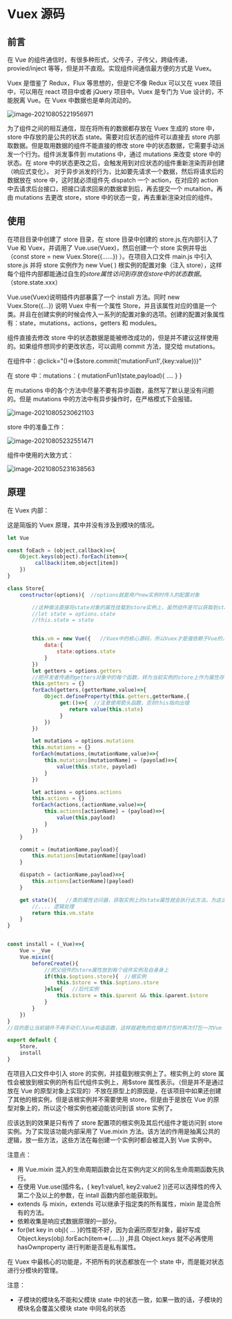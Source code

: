 # Vuex 源码

## 前言

在 Vue 的组件通信时，有很多种形式，父传子，子传父，跨级传递，provied/inject 等等，但是并不直观。实现组件间通信最方便的方式是 Vuex。

Vuex 是借鉴了 Redux，Flux 等思想的，但是它不像 Redux 可以又在 vuex 项目中，可以用在 react 项目中或者 jQuery 项目中。Vuex 是专门为 Vue 设计的，不能脱离 Vue。在 Vuex 中数据也是单向流动的。

![image-20210805221956971](..\typora-user-images\image-20210805221956971.png)

为了组件之间的相互通信，现在将所有的数据都存放在 Vuex 生成的 store 中，store 中存放的是公共的状态 state。需要对应状态的组件可以直接去 store 内部取数据。但是取用数据的组件不能直接的修改 store 中的状态数据，它需要手动派发一个行为。组件派发事件到 mutations 中，通过 mutations 来改变 store 中的状态。在 store 中的状态更改之后，会触发用到对应状态的组件重新渲染而非创建（响应式变化）。 对于异步派发的行为，比如要先请求一个数据，然后将请求后的数据放在 store 中，这时就必须组件先 dispatch 一个 action，在对应的 action 中去请求后台接口，把接口请求回来的数据拿到后，再去提交一个 mutaition，再由 mutations 去更改 store，store 中的状态一变，再去重新渲染对应的组件。

## 使用

在项目目录中创建了 store 目录，在 store 目录中创建的 store.js,在内部引入了 Vue 和 Vuex，并调用了 Vue.use(Vuex)，然后创建一个 store 实例并导出（const store = new Vuex.Store({......}) ）。在项目入口文件 main.js 中引入 store.js 并将 store 实例作为 new Vue( ) 根实例的配置对象（注入 store），这样每个组件内部都能通过自生的$store属性访问到存放在store中的状态数据。（$store.state.xxx）

Vue.use(Vuex)说明插件内部暴露了一个 install 方法。同时 new Vuex.Store({...}) 说明 Vuex 中有一个属性 Store，并且该属性对应的值是一个类。并且在创建实例的时候会传入一系列的配置对象的选项。创建的配置对象属性有：state，mutations，actions，getters 和 modules。

组件直接去修改 store 中的状态数据是能被修改成功的，但是并不建议这样使用的。如果组件想同步的更改状态，可以调用 commit 方法，提交给 mutations。

在组件中：@click="()=>{$store.commit('mutationFun1',{key:value})}"

在 store 中：mutations：{ mutationFun1(state,payload){ .... } }

在 mutations 中的各个方法中尽量不要有异步函数，虽然写了默认是没有问题的。但是 mutations 中的方法中有异步操作时，在严格模式下会报错。

![image-20210805230621103](..\typora-user-images\image-20210805230621103.png)

store 中的准备工作：

![image-20210805232551471](..\typora-user-images\image-20210805232551471.png)

组件中使用的大致方式：

![image-20210805231638563](..\typora-user-images\image-20210805231638563.png)

## 原理

在 Vuex 内部：

这是简版的 Vuex 原理，其中并没有涉及到模块的情况。

```js
let Vue

const foEach = (object,callback)=>{
    Object.keys(object).forEach(item=>{
         callback(item,object[item])
    })
}

class Store{
	constructor(options){  //options就是用户new实例时传入的配置对象

        //这种做法直接将state对象的属性挂载到store实例上，虽然组件是可以获取到state中对应的属性数据了，但是一旦这些属性的属性值发生改变将无法响应视图做出改变。如果想要响应式的更新页面视图，那需要使用Vue的依赖收集。将state中的数据做成响应式的。
        //let state = options.state
        //this.state = state


        this.vm = new Vue({   //Vuex中的核心源码，所以Vuex才是强依赖于Vue的，创建Vue的实例，保证状态更新可以刷新视图
            data:{
                state:options.state
            }
        })
        let getters = options.getters
        //把开发者传递的getters对象中的每个函数，转为当前实例的store上作为属性存在。（这可以作为一道面试问题：如果一个对象内部全是方法，每个方法都对应有一个返回值，那你能否在获取这些函数返回值时，给没有返回结果前面加上一个 ‘~’字符作为前置了？）
        this.getters = {}
        forEach(getters,(getterName,value)=>{
            Object.defineProperty(this.getters,getterName,{
                 get:()=>{  //注意使用箭头函数，否则this指向出错
               		return value(this.state)
           	 	 }
            })
        })

        let mutations = options.mutations
        this.mutations = {}
        forEach(mutations,(mutationName,value)=>{
            this.mutations[mutationName] = (payolad)=>{
                value(this.state, payolad)
            }
        })

        let actions = options.actions
        this.actions = {}
        forEach(actions,(actionName,value)=>{
            this.actions[actionName] = (payload)=>{
                value(this,payload)
            }
        })
    }

	commit = (mutationName,payload){
        this.mutations[mutationName](payload)
    }

	dispatch = (actionName,payload)=>{
        this.actions[actionName](payload)
    }

    get state(){   //类的属性访问器，获取实例上的state属性就会执行此方法。为这么这样写了？这样写的话，可以在获取该属性之前做一些逻辑任务的处理。
        //.... 逻辑处理
        return this.vm.state
    }
}


const install = (_Vue)=>{
	Vue = _Vue
    Vue.mixin({
        beforeCreate(){
            //把父组件的store属性放到每个组件实例及自身身上
            if(this.$options.store){  //根实例
                this.$store = this.$options.store
            }else{   //后代实例
                this.$store = this.$parent && this.&parent.$store
            }
        }
    })
}
//目的是让当前插件不再手动引入Vue构造函数，这样就避免的在插件打包时再次打包一次Vue

export default {
	Store,
	install
}
```

在项目入口文件中引入 store 的实例，并挂载到根实例上了。根实例上的 store 属性会被放到根实例的所有后代组件实例上，用$store 属性表示。（但是并不是通过放在 Vue 的原型对象上实现的）不放在原型上的原因是，在该项目中如果还创建了其他的根实例，但是该根实例并不需要使用 store，但是由于是放在 Vue 的原型对象上的，所以这个根实例也被迫能访问到该 store 实例了。

应该达到的效果是只有传了 store 配置项的根实例及其后代组件才能访问到 store 实例。为了实现该功能内部采用了 Vue.mixin 方法。该方法的作用是抽离公共的逻辑，放一些方法，这些方法在每创建一个实例时都会被混入到 Vue 实例中。

注意点：

- 用 Vue.mixin 混入的生命周期函数会比在实例内定义的同名生命周期函数先执行。
- 在使用 Vue.use(插件名，{ key1:value1, key2:value2 })还可以选择性的传入第二个及以上的参数，在 intall 函数内部也能获取到。
- extends 与 mixin，extends 可以继承于指定类的所有属性，mixin 是混合所有的方法。
- 依赖收集是响应式数据原理的一部分。
- for(let key in obj){ ... }的性能不好，因为会遍历原型对象，最好写成 Object.keys(obj).forEach(item=>{.....}) ,并且 Object.keys 就不必再使用 hasOwnproperty 进行判断是否是私有属性。

在 Vuex 中最核心的功能是，不把所有的状态都放在一个 state 中，而是能对状态进行分模块的管理。

注意：

- 子模块的模块名不能和父模块 state 中的状态一致，如果一致的话，子模块的模块名会覆盖父模块 state 中同名的状态
